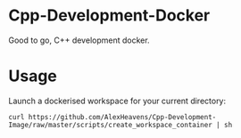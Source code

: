 # Cpp-Development-Docker
Good to go, C++ development docker.

# Usage
Launch a dockerised workspace for your current directory:
```
curl https://github.com/AlexHeavens/Cpp-Development-Image/raw/master/scripts/create_workspace_container | sh
```

